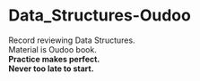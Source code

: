 # Data_Structures-Oudoo

Record reviewing Data Structures.  
Material is Oudoo book.  
**Practice makes perfect.**  
**Never too late to start.**  
